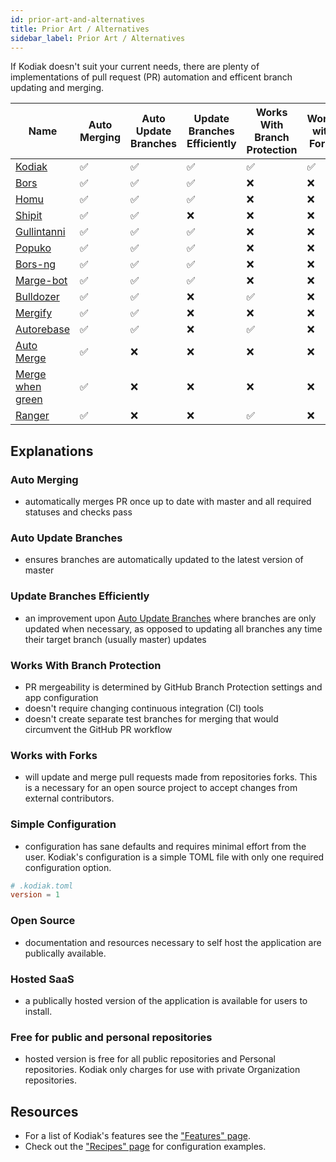 ```yaml
---
id: prior-art-and-alternatives
title: Prior Art / Alternatives
sidebar_label: Prior Art / Alternatives
---
```


If Kodiak doesn't suit your current needs, there are plenty of
implementations of pull request (PR) automation and efficent branch updating and merging.

| Name                                                                                                                 | Auto Merging | Auto Update Branches | Update Branches Efficiently | Works With Branch Protection | Works with Forks | Simple Configuration | Open Source | Hosted SaaS | Free for public and personal repositories | Language   |
| -------------------------------------------------------------------------------------------------------------------- | ------------ | -------------------- | --------------------------- | ---------------------------- | ---------------- | -------------------- | ----------- | ----------- | ----------------------------------------- | ---------- |
| <!-- 2019-04-18 --> [Kodiak](https://github.com/chdsbd/kodiak)                                                       | ✅           | ✅                   | ✅                          | ✅                           | ✅               | ✅                   | ✅          | ✅          | ✅                                        | Python     |
| <!-- 2013-02-01 --> <a rel="nofollow" href="https://github.com/graydon/bors">Bors</a>                                | ✅           | ✅                   | ✅                          | ❌                           | ❌               | ❌                   | ✅          | ❌          | ❌                                        | Python     |
| <!-- 2014-12-18 --> <a rel="nofollow" href="https://github.com/barosl/homu">Homu</a>                                 | ✅           | ✅                   | ✅                          | ❌                           | ❌               | ❌                   | ✅          | ❌          | ❌                                        | Python     |
| <!-- 2014-02-26 --> <a rel="nofollow" href="https://github.com/Shopify/shipit-engine">Shipit</a>                     | ✅           | ✅                   | ❌                          | ❌                           | ❌               | ❌                   | ✅          | ❌          | ❌                                        | Ruby       |
| <!-- 2016-08-06 --> <a rel="nofollow" href="https://github.com/gullintanni/gullintanni">Gullintanni</a>              | ✅           | ✅                   | ✅                          | ❌                           | ❌               | ❌                   | ✅          | ❌          | ❌                                        | Elixir     |
| <!-- 2016-10-27 --> <a rel="nofollow" href="https://github.com/voyagegroup/popuko">Popuko</a>                        | ✅           | ✅                   | ✅                          | ❌                           | ❌               | ❌                   | ✅          | ❌          | ❌                                        | Go         |
| <!-- 2016-12-13 --> <a rel="nofollow" href="https://bors.tech">Bors-ng</a>                                           | ✅           | ✅                   | ✅                          | ❌                           | ❌               | ❌                   | ✅          | ❌          | ❌                                        | Elixir     |
| <!-- 2017-01-18 --> <a rel="nofollow" href="https://github.com/smarkets/marge-bot">Marge-bot</a>                     | ✅           | ✅                   | ✅                          | ❌                           | ❌               | ❌                   | ✅          | ❌          | ❌                                        | Python     |
| <!-- 2017-09-17 --> <a rel="nofollow" href="https://github.com/palantir/bulldozer">Bulldozer</a>                     | ✅           | ✅                   | ❌                          | ✅                           | ❌               | ❌                   | ✅          | ❌          | ❌                                        | Go         |
| <!-- 2018-04-18 --> <a rel="nofollow" href="https://github.com/Mergifyio/mergify-engine">Mergify</a>                 | ✅           | ✅                   | ❌                          | ❌                           | ❌               | ❌                   | ❌          | ✅          | ❌                                        | Python     |
| <!-- 2018-07-05 --> <a rel="nofollow" href="https://github.com/tibdex/autorebase">Autorebase</a>                     | ✅           | ✅                   | ❌                          | ✅                           | ❌               | ❌                   | ✅          | ❌          | ❌                                        | TypeScript |
| <!-- 2018-09-21 --> <a rel="nofollow" href="https://github.com/SvanBoxel/auto-merge">Auto Merge</a>                  | ✅           | ❌                   | ❌                          | ❌                           | ❌               | ❌                   | ✅          | ❌          | ❌                                        | JavaScript |
| <!-- 2018-10-21 --> <a rel="nofollow" href="https://github.com/phstc/probot-merge-when-green">Merge when green</a>   | ✅           | ❌                   | ❌                          | ❌                           | ❌               | ❌                   | ✅          | ❌          | ❌                                        | JavaScript |
| <!-- Unknown --> <a rel="nofollow" href="https://reporanger.com">Ranger</a> ‍                                        | ✅           | ❌ ‍                 | ❌ ‍                        | ✅                           | ❌               | ❌                   | ❌          | ✅          | ❌                                        | 🤷‍        |

## Explanations

### Auto Merging

- automatically merges PR once up to date with master and all required statuses and checks pass

### Auto Update Branches

- ensures branches are automatically updated to the latest version of master

### Update Branches Efficiently

- an improvement upon [Auto Update Branches](#auto-update-branches) where branches are only updated when necessary, as opposed to updating all branches any time their target branch (usually master) updates

### Works With Branch Protection

- PR mergeability is determined by GitHub Branch Protection settings and app configuration
- doesn't require changing continuous integration (CI) tools
- doesn't create separate test branches for merging that would circumvent the GitHub PR workflow

### Works with Forks

- will update and merge pull requests made from repositories forks. This is a necessary for an open source project to accept changes from external contributors.

### Simple Configuration

- configuration has sane defaults and requires minimal effort from the user. Kodiak's configuration is a simple TOML file with only one required configuration option.

```toml
# .kodiak.toml
version = 1
```

### Open Source

- documentation and resources necessary to self host the application are publically available.

### Hosted SaaS

- a publically hosted version of the application is available for users to install.

### Free for public and personal repositories

- hosted version is free for all public repositories and Personal repositories. Kodiak only charges for use with private Organization repositories.

## Resources

- For a list of Kodiak's features see the ["Features" page](features.md).
- Check out the ["Recipes" page](recipes.md) for configuration examples.
